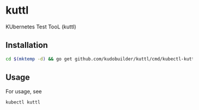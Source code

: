 # kuttl
KUbernetes Test TooL (kuttl)

## Installation

```bash
cd $(mktemp -d) && go get github.com/kudobuilder/kuttl/cmd/kubectl-kuttl && cd -
```

## Usage

For usage, see

```bash
kubectl kuttl
```
